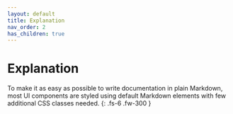 ```yaml
---
layout: default
title: Explanation
nav_order: 2
has_children: true
---
```


# Explanation

To make it as easy as possible to write documentation in plain Markdown,
most UI components are styled using default Markdown elements with few
additional CSS classes needed.
{: .fs-6 .fw-300 }
